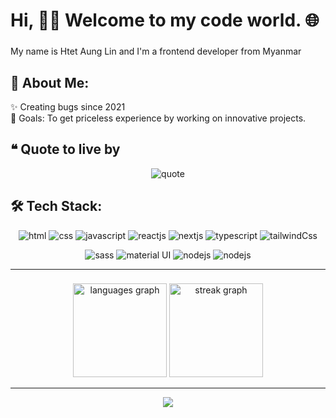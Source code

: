 <h1 align="left">Hi, 🙋‍♂️ Welcome to my code world. 🌐</h1>

###

<p align="left">My name is Htet Aung Lin and I'm a frontend developer from Myanmar</p>

###

## 💫 About Me:
<p align="left">✨ Creating bugs since 2021<br>🎯 Goals: To get priceless experience by working on innovative projects.</p>

## ❝ Quote to live by
<div align="center">
<img src="https://github.com/HTLA380/HTLA380/assets/113810462/83793ffa-5d47-4867-ba9b-20d71f0d1e45" alt="quote" />
</div>


## 🛠️ Tech Stack:
<div align="center">
<img src="https://img.shields.io/badge/html5-%23E34F26.svg?style=for-the-badge&logo=html5&logoColor=white" alt="html" />
<img src="https://img.shields.io/badge/css3-%231572B6.svg?style=for-the-badge&logo=css3&logoColor=white" alt="css" />
<img src="https://img.shields.io/badge/javascript-%23323330.svg?style=for-the-badge&logo=javascript&logoColor=%23F7DF1E" alt="javascript" />
<img src="https://img.shields.io/badge/react-%2320232a.svg?style=for-the-badge&logo=react&logoColor=%2361DAFB" alt="reactjs" />
<img src="https://img.shields.io/badge/Next-black?style=for-the-badge&logo=next.js&logoColor=white" alt="nextjs" />
<img src="https://img.shields.io/badge/typescript-%23007ACC.svg?style=for-the-badge&logo=typescript&logoColor=white" alt="typescript" />
<img src="https://img.shields.io/badge/tailwindcss-%2338B2AC.svg?style=for-the-badge&logo=tailwind-css&logoColor=white" alt="tailwindCss" />
</p>

<div align="center">
<img src="https://img.shields.io/badge/SASS-hotpink.svg?style=for-the-badge&logo=SASS&logoColor=white" alt="sass" />
<img src="https://img.shields.io/badge/MUI-%230081CB.svg?style=for-the-badge&logo=mui&logoColor=white" alt="material UI" />
<img src="https://img.shields.io/badge/node.js-6DA55F?style=for-the-badge&logo=node.js&logoColor=white" alt="nodejs" />
<img src="https://img.shields.io/badge/MongoDB-%234ea94b.svg?style=for-the-badge&logo=mongodb&logoColor=white" alt="nodejs" />
</p>

---

###

<div align="center">
  <img src="https://github-readme-stats.vercel.app/api/top-langs?username=HTLA380&locale=en&hide_title=false&layout=compact&card_width=320&langs_count=5&theme=dracula&hide_border=false&order=2" height="150" alt="languages graph"  />
  <img src="https://github-readme-streak-stats.herokuapp.com/?user=HTLA380&theme=dracula&hide_border=false" height="150" alt="streak graph"  />
</div>

---
![](https://komarev.com/ghpvc/?username=HTLA380&color=ff69b4&base=890)
